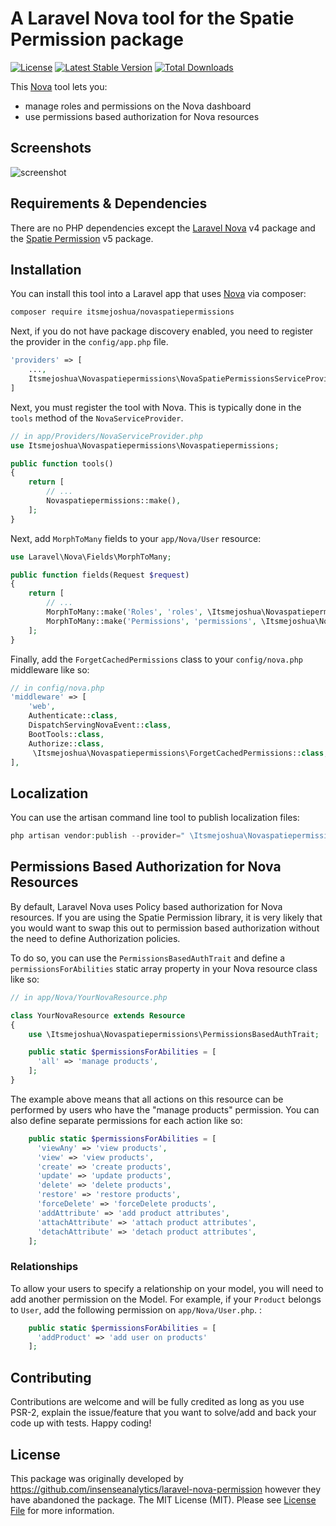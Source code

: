# A Laravel Nova tool for the Spatie Permission package

 [![License](https://poser.pugx.org/itsmejoshua/novaspatiepermissions/license)](https://packagist.org/packages/insenseanalytics/laravel-nova-permission)
 [![Latest Stable Version](https://poser.pugx.org/itsmejoshua/novaspatiepermissions/v/stable)](https://packagist.org/packages/insenseanalytics/laravel-nova-permission)
 [![Total Downloads](https://poser.pugx.org/itsmejoshua/novaspatiepermissions/downloads)](https://packagist.org/packages/itsmejoshua/novaspatiepermissions)

This [Nova](https://nova.laravel.com) tool lets you:
- manage roles and permissions on the Nova dashboard
- use permissions based authorization for Nova resources

## Screenshots
<img alt="screenshot" src="https://itsmejoshua.ochosted.au-syd1.upcloudobjects.com/NovaSpatiePermissions.png" />

## Requirements & Dependencies
There are no PHP dependencies except the [Laravel Nova](https://nova.laravel.com) v4 package and the [Spatie Permission](https://github.com/spatie/laravel-permission) v5 package.

## Installation
You can install this tool into a Laravel app that uses [Nova](https://nova.laravel.com) via composer:

```bash
composer require itsmejoshua/novaspatiepermissions
```

Next, if you do not have package discovery enabled, you need to register the provider in the `config/app.php` file.
```php
'providers' => [
    ...,
    Itsmejoshua\Novaspatiepermissions\NovaSpatiePermissionsServiceProvider::class,
]
```

Next, you must register the tool with Nova. This is typically done in the `tools` method of the `NovaServiceProvider`.

```php
// in app/Providers/NovaServiceProvider.php
use Itsmejoshua\Novaspatiepermissions\Novaspatiepermissions;

public function tools()
{
    return [
        // ...
        Novaspatiepermissions::make(),
    ];
}
```

Next, add `MorphToMany` fields to your `app/Nova/User` resource:

```php
use Laravel\Nova\Fields\MorphToMany;

public function fields(Request $request)
{
    return [
        // ...
        MorphToMany::make('Roles', 'roles', \Itsmejoshua\Novaspatiepermissions\Role::class),
        MorphToMany::make('Permissions', 'permissions', \Itsmejoshua\Novaspatiepermissions\Permission::class),
    ];
}
```

Finally, add the `ForgetCachedPermissions` class to your `config/nova.php` middleware like so:

```php
// in config/nova.php
'middleware' => [
	'web',
	Authenticate::class,
	DispatchServingNovaEvent::class,
	BootTools::class,
	Authorize::class,
	 \Itsmejoshua\Novaspatiepermissions\ForgetCachedPermissions::class,
],
```

## Localization

You can use the artisan command line tool to publish localization files:

```php
php artisan vendor:publish --provider=" \Itsmejoshua\Novaspatiepermissions\NovaPermissionServiceProvider"
```

## Permissions Based Authorization for Nova Resources
By default, Laravel Nova uses Policy based authorization for Nova resources. If you are using the Spatie Permission library, it is very likely that you would want to swap this out to permission based authorization without the need to define Authorization policies.

To do so, you can use the `PermissionsBasedAuthTrait` and define a `permissionsForAbilities` static array property in your Nova resource class like so:

```php
// in app/Nova/YourNovaResource.php

class YourNovaResource extends Resource
{
    use \Itsmejoshua\Novaspatiepermissions\PermissionsBasedAuthTrait;

    public static $permissionsForAbilities = [
      'all' => 'manage products',
    ];
}
```

The example above means that all actions on this resource can be performed by users who have the "manage products" permission. You can also define separate permissions for each action like so:

```php
    public static $permissionsForAbilities = [
      'viewAny' => 'view products',
      'view' => 'view products',
      'create' => 'create products',
      'update' => 'update products',
      'delete' => 'delete products',
      'restore' => 'restore products',
      'forceDelete' => 'forceDelete products',
      'addAttribute' => 'add product attributes',
      'attachAttribute' => 'attach product attributes',
      'detachAttribute' => 'detach product attributes',
    ];
```

### Relationships 
To allow your users to specify a relationship on your model, you will need to add another permission on the Model. 
For example, if your `Product` belongs to `User`, add the following permission on `app/Nova/User.php`. : 

```php
    public static $permissionsForAbilities = [
      'addProduct' => 'add user on products'
    ];
```

## Contributing

Contributions are welcome and will be fully credited as long as you use PSR-2, explain the issue/feature that you want to solve/add and back your code up with tests. Happy coding!

## License

This package was originally developed by https://github.com/insenseanalytics/laravel-nova-permission however they have abandoned the package.
The MIT License (MIT). Please see [License File](LICENSE.txt) for more information.
